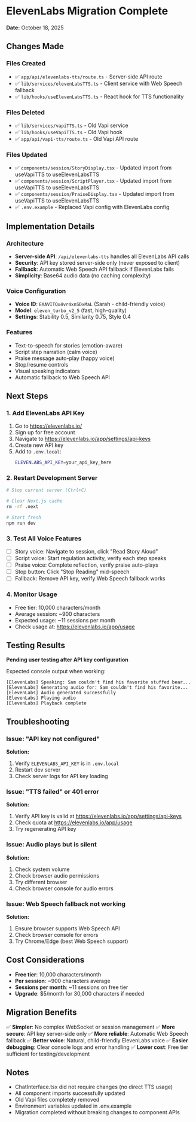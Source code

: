 # ElevenLabs Migration Complete

**Date:** October 18, 2025

## Changes Made

### Files Created
- ✅ `app/api/elevenlabs-tts/route.ts` - Server-side API route
- ✅ `lib/services/elevenLabsTTS.ts` - Client service with Web Speech fallback
- ✅ `lib/hooks/useElevenLabsTTS.ts` - React hook for TTS functionality

### Files Deleted
- ✅ `lib/services/vapiTTS.ts` - Old Vapi service
- ✅ `lib/hooks/useVapiTTS.ts` - Old Vapi hook
- ✅ `app/api/vapi-tts/route.ts` - Old Vapi API route

### Files Updated
- ✅ `components/session/StoryDisplay.tsx` - Updated import from useVapiTTS to useElevenLabsTTS
- ✅ `components/session/ScriptPlayer.tsx` - Updated import from useVapiTTS to useElevenLabsTTS
- ✅ `components/session/PraiseDisplay.tsx` - Updated import from useVapiTTS to useElevenLabsTTS
- ✅ `.env.example` - Replaced Vapi config with ElevenLabs config

## Implementation Details

### Architecture
- **Server-side API**: `/api/elevenlabs-tts` handles all ElevenLabs API calls
- **Security**: API key stored server-side only (never exposed to client)
- **Fallback**: Automatic Web Speech API fallback if ElevenLabs fails
- **Simplicity**: Base64 audio data (no caching complexity)

### Voice Configuration
- **Voice ID**: `EXAVITQu4vr4xnSDxMaL` (Sarah - child-friendly voice)
- **Model**: `eleven_turbo_v2_5` (fast, high-quality)
- **Settings**: Stability 0.5, Similarity 0.75, Style 0.4

### Features
- Text-to-speech for stories (emotion-aware)
- Script step narration (calm voice)
- Praise message auto-play (happy voice)
- Stop/resume controls
- Visual speaking indicators
- Automatic fallback to Web Speech API

## Next Steps

### 1. Add ElevenLabs API Key
1. Go to https://elevenlabs.io/
2. Sign up for free account
3. Navigate to https://elevenlabs.io/app/settings/api-keys
4. Create new API key
5. Add to `.env.local`:
   ```bash
   ELEVENLABS_API_KEY=your_api_key_here
   ```

### 2. Restart Development Server
```bash
# Stop current server (Ctrl+C)

# Clear Next.js cache
rm -rf .next

# Start fresh
npm run dev
```

### 3. Test All Voice Features
- [ ] Story voice: Navigate to session, click "Read Story Aloud"
- [ ] Script voice: Start regulation activity, verify each step speaks
- [ ] Praise voice: Complete reflection, verify praise auto-plays
- [ ] Stop button: Click "Stop Reading" mid-speech
- [ ] Fallback: Remove API key, verify Web Speech fallback works

### 4. Monitor Usage
- Free tier: 10,000 characters/month
- Average session: ~900 characters
- Expected usage: ~11 sessions per month
- Check usage at: https://elevenlabs.io/app/usage

## Testing Results

**Pending user testing after API key configuration**

Expected console output when working:
```
[ElevenLabs] Speaking: Sam couldn't find his favorite stuffed bear...
[ElevenLabs] Generating audio for: Sam couldn't find his favorite...
[ElevenLabs] Audio generated successfully
[ElevenLabs] Playing audio
[ElevenLabs] Playback complete
```

## Troubleshooting

### Issue: "API key not configured"
**Solution:**
1. Verify `ELEVENLABS_API_KEY` is in `.env.local`
2. Restart dev server
3. Check server logs for API key loading

### Issue: "TTS failed" or 401 error
**Solution:**
1. Verify API key is valid at https://elevenlabs.io/app/settings/api-keys
2. Check quota at https://elevenlabs.io/app/usage
3. Try regenerating API key

### Issue: Audio plays but is silent
**Solution:**
1. Check system volume
2. Check browser audio permissions
3. Try different browser
4. Check browser console for audio errors

### Issue: Web Speech fallback not working
**Solution:**
1. Ensure browser supports Web Speech API
2. Check browser console for errors
3. Try Chrome/Edge (best Web Speech support)

## Cost Considerations

- **Free tier**: 10,000 characters/month
- **Per session**: ~900 characters average
- **Sessions per month**: ~11 sessions on free tier
- **Upgrade**: $5/month for 30,000 characters if needed

## Migration Benefits

✅ **Simpler**: No complex WebSocket or session management
✅ **More secure**: API key server-side only
✅ **More reliable**: Automatic Web Speech fallback
✅ **Better voice**: Natural, child-friendly ElevenLabs voice
✅ **Easier debugging**: Clear console logs and error handling
✅ **Lower cost**: Free tier sufficient for testing/development

## Notes

- ChatInterface.tsx did not require changes (no direct TTS usage)
- All component imports successfully updated
- Old Vapi files completely removed
- Environment variables updated in .env.example
- Migration completed without breaking changes to component APIs
